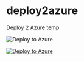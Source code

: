 # deploy2azure
Deploy 2 Azure temp

![Deploy to Azure](https://aka.ms/deploytoazurebutton)


[![Deploy to Azure](https://aka.ms/deploytoazurebutton)](https://portal.azure.com/#create/Microsoft.Template/uri/https%3A%2F%2Fraw.githubusercontent.com%2F%2NyckosLeduc%2deploy2azure%2main%2deploy.json)

